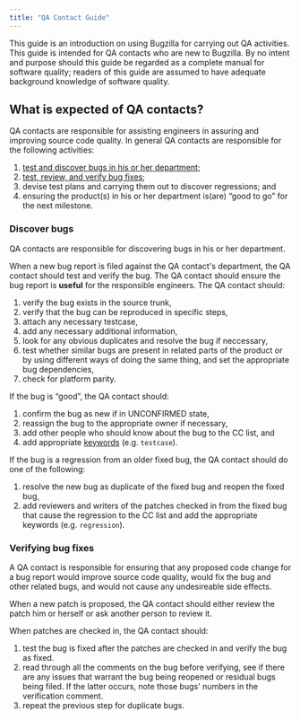```yaml
---
title: "QA Contact Guide"
---
```


This guide is an introduction on using Bugzilla for carrying out QA
activities. This guide is intended for QA contacts who are new to
Bugzilla. By no intent and purpose should this guide be regarded as a
complete manual for software quality; readers of this guide are assumed
to have adequate background knowledge of software quality.

## What is expected of QA contacts?

QA contacts are responsible for assisting engineers in assuring and
improving source code quality. In general QA contacts are responsible
for the following activities:

1.  [test and discover bugs in his or her department](#discover);
2.  [test, review, and verify bug fixes](#verify);
3.  devise test plans and carrying them out to discover regressions; and
4.  ensuring the product(s) in his or her department is(are) “good to
    go” for the next milestone.

### Discover bugs

QA contacts are responsible for discovering bugs in his or her
department.

When a new bug report is filed against the QA contact's department, the
QA contact should test and verify the bug. The QA contact should ensure
the bug report is **useful** for the responsible engineers. The QA
contact should:

1.  verify the bug exists in the source trunk,
2.  verify that the bug can be reproduced in specific steps,
3.  attach any necessary testcase,
4.  add any necessary additional information,
5.  look for any obvious duplicates and resolve the bug if neccessary,
6.  test whether similar bugs are present in related parts of the
    product or by using different ways of doing the same thing, and set
    the appropriate bug dependencies,
7.  check for platform parity.

If the bug is “good”, the QA contact should:

1.  confirm the bug as new if in UNCONFIRMED state,
2.  reassign the bug to the appropriate owner if necessary,
3.  add other people who should know about the bug to the CC list, and
4.  add appropriate
    [keywords](https://bugzilla.mozilla.org/describekeywords.cgi) (e.g.
    `testcase`).

If the bug is a regression from an older fixed bug, the QA contact
should do one of the following:

1.  resolve the new bug as duplicate of the fixed bug and reopen the
    fixed bug,
2.  add reviewers and writers of the patches checked in from the fixed
    bug that cause the regression to the CC list and add the appropriate
    keywords (e.g. `regression`).

### Verifying bug fixes

A QA contact is responsible for ensuring that any proposed code change
for a bug report would improve source code quality, would fix the bug
and other related bugs, and would not cause any undesireable side
effects.

When a new patch is proposed, the QA contact should either review the
patch him or herself or ask another person to review it.

When patches are checked in, the QA contact should:

1.  test the bug is fixed after the patches are checked in and verify
    the bug as fixed.
2.  read through all the comments on the bug before verifying, see if
    there are any issues that warrant the bug being reopened or residual
    bugs being filed. If the latter occurs, note those bugs' numbers in
    the verification comment.
3.  repeat the previous step for duplicate bugs.
